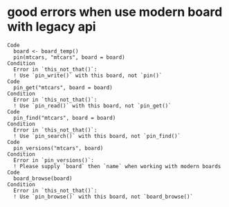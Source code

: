 # good errors when use modern board with legacy api

    Code
      board <- board_temp()
      pin(mtcars, "mtcars", board = board)
    Condition
      Error in `this_not_that()`:
      ! Use `pin_write()` with this board, not `pin()`
    Code
      pin_get("mtcars", board = board)
    Condition
      Error in `this_not_that()`:
      ! Use `pin_read()` with this board, not `pin_get()`
    Code
      pin_find("mtcars", board = board)
    Condition
      Error in `this_not_that()`:
      ! Use `pin_search()` with this board, not `pin_find()`
    Code
      pin_versions("mtcars", board)
    Condition
      Error in `pin_versions()`:
      ! Please supply `board` then `name` when working with modern boards
    Code
      board_browse(board)
    Condition
      Error in `this_not_that()`:
      ! Use `pin_browse()` with this board, not `board_browse()`

